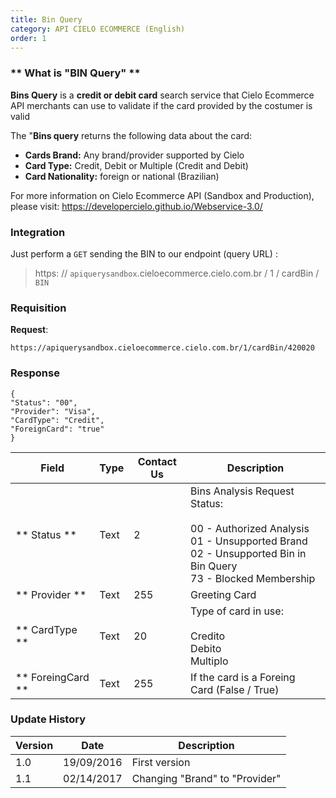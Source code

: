 ```yaml
---
title: Bin Query
category: API CIELO ECOMMERCE (English)
order: 1
---
```


### ** What is "BIN Query" **


**Bins Query** is a **credit or debit card** search service that Cielo Ecommerce API merchants can use to validate if the card provided by the costumer is valid 

The "**Bins query** returns the following data about the card:

* **Cards Brand:**  Any brand/provider supported by Cielo
* **Card Type:**  Credit, Debit or Multiple (Credit and Debit)
* **Card Nationality:**  foreign or national (Brazilian)

For more information on Cielo Ecommerce API (Sandbox and Production), please visit: <https://developercielo.github.io/Webservice-3.0/>


### Integration

Just perform a `GET` sending the BIN to our endpoint (query URL) :

> https: // `apiquerysandbox`.cieloecommerce.cielo.com.br / 1 / cardBin /` BIN`

### Requisition

**Request**:


```
https://apiquerysandbox.cieloecommerce.cielo.com.br/1/cardBin/420020
```

### Response

```
{
"Status": "00",
"Provider": "Visa",
"CardType": "Credit",
"ForeignCard": "true"
}
```


| Field             | Type | Contact Us | Description                                                                                                                                                      |
|-------------------|------|------------|------------------------------------------------------------------------------------------------------------------------------------------------------------------|
| ** Status **      | Text | 2          | Bins Analysis Request Status: <br> <br> 00 - Authorized Analysis <br> 01 - Unsupported Brand <br> 02 - Unsupported Bin in Bin Query <br> 73 - Blocked Membership |
| ** Provider **    | Text | 255        | Greeting Card                                                                                                                                                    |
| ** CardType **    | Text | 20         | Type of card in use: <br> <br> Credito <br> Debito <br> Multiplo                                                                                                 |
| ** ForeingCard ** | Text | 255        | If the card is a Foreing Card (False / True)                                                                                                                     |


### Update History

| Version | Date       | Description                    |
|---------|------------|--------------------------------|
| 1.0     | 19/09/2016 | First version                  |
| 1.1     | 02/14/2017 | Changing "Brand" to "Provider" |